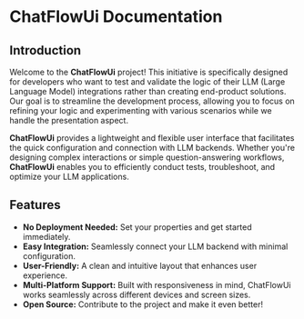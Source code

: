 # ChatFlowUi Documentation

## Introduction

Welcome to the **ChatFlowUi** project! This initiative is specifically designed for developers who want to test and validate the logic of their LLM (Large Language Model) integrations rather than creating end-product solutions. Our goal is to streamline the development process, allowing you to focus on refining your logic and experimenting with various scenarios while we handle the presentation aspect.

**ChatFlowUi** provides a lightweight and flexible user interface that facilitates the quick configuration and connection with LLM backends. Whether you're designing complex interactions or simple question-answering workflows, **ChatFlowUi** enables you to efficiently conduct tests, troubleshoot, and optimize your LLM applications.
## Features

- **No Deployment Needed:** Set your properties and get started immediately.
- **Easy Integration:** Seamlessly connect your LLM backend with minimal configuration.
- **User-Friendly:** A clean and intuitive layout that enhances user experience.
- **Multi-Platform Support:** Built with responsiveness in mind, ChatFlowUi works seamlessly across different devices and screen sizes.
- **Open Source:** Contribute to the project and make it even better!
